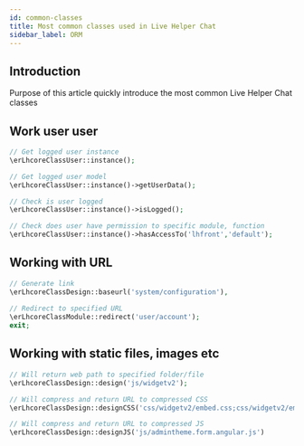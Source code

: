 ```yaml
---
id: common-classes
title: Most common classes used in Live Helper Chat
sidebar_label: ORM
---
```


## Introduction

Purpose of this article quickly introduce the most common Live Helper Chat classes

## Work user user

```php
// Get logged user instance
\erLhcoreClassUser::instance();

// Get logged user model
\erLhcoreClassUser::instance()->getUserData();

// Check is user logged
\erLhcoreClassUser::instance()->isLogged();

// Check does user have permission to specific module, function
\erLhcoreClassUser::instance()->hasAccessTo('lhfront','default');
```

## Working with URL

```php
// Generate link
\erLhcoreClassDesign::baseurl('system/configuration'),
 
// Redirect to specified URL
\erLhcoreClassModule::redirect('user/account');
exit;
```

## Working with static files, images etc

```php
// Will return web path to specified folder/file
\erLhcoreClassDesign::design('js/widgetv2');

// Will compress and return URL to compressed CSS
\erLhcoreClassDesign::designCSS('css/widgetv2/embed.css;css/widgetv2/embed_override.css');

// Will compress and return URL to compressed JS
\erLhcoreClassDesign::designJS('js/admintheme.form.angular.js')
```